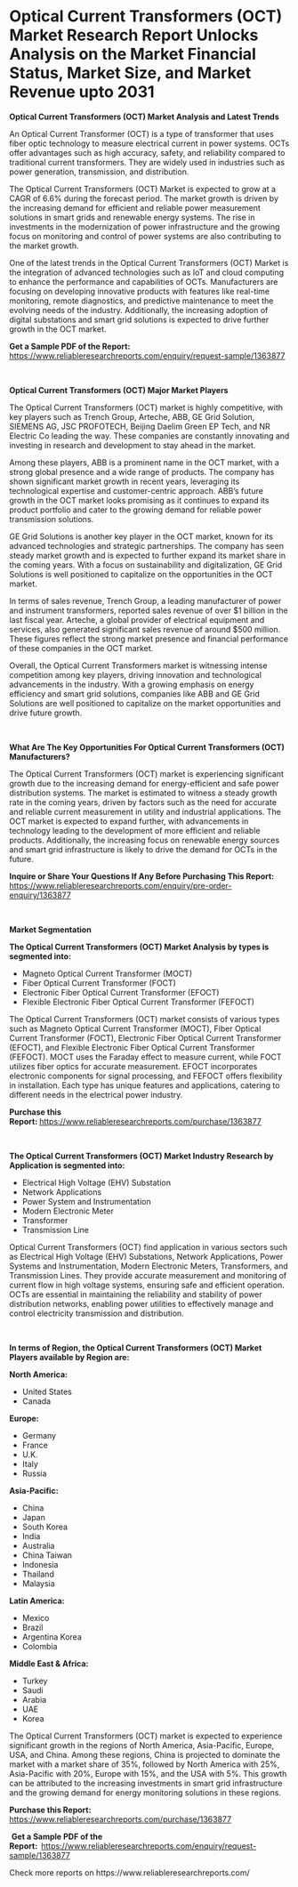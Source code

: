 <p><h1>Optical Current Transformers (OCT) Market Research Report Unlocks Analysis on the Market Financial Status, Market Size, and Market Revenue upto 2031</h1></p><p><strong>Optical Current Transformers (OCT) Market Analysis and Latest Trends</strong></p>
<p><p>An Optical Current Transformer (OCT) is a type of transformer that uses fiber optic technology to measure electrical current in power systems. OCTs offer advantages such as high accuracy, safety, and reliability compared to traditional current transformers. They are widely used in industries such as power generation, transmission, and distribution.</p><p>The Optical Current Transformers (OCT) Market is expected to grow at a CAGR of 6.6% during the forecast period. The market growth is driven by the increasing demand for efficient and reliable power measurement solutions in smart grids and renewable energy systems. The rise in investments in the modernization of power infrastructure and the growing focus on monitoring and control of power systems are also contributing to the market growth.</p><p>One of the latest trends in the Optical Current Transformers (OCT) Market is the integration of advanced technologies such as IoT and cloud computing to enhance the performance and capabilities of OCTs. Manufacturers are focusing on developing innovative products with features like real-time monitoring, remote diagnostics, and predictive maintenance to meet the evolving needs of the industry. Additionally, the increasing adoption of digital substations and smart grid solutions is expected to drive further growth in the OCT market.</p></p>
<p><strong>Get a Sample PDF of the Report:&nbsp;</strong> <a href="https://www.reliableresearchreports.com/enquiry/request-sample/1363877">https://www.reliableresearchreports.com/enquiry/request-sample/1363877</a></p>
<p>&nbsp;</p>
<p><strong>Optical Current Transformers (OCT) Major Market Players</strong></p>
<p><p>The Optical Current Transformers (OCT) market is highly competitive, with key players such as Trench Group, Arteche, ABB, GE Grid Solution, SIEMENS AG, JSC PROFOTECH, Beijing Daelim Green EP Tech, and NR Electric Co leading the way. These companies are constantly innovating and investing in research and development to stay ahead in the market.</p><p>Among these players, ABB is a prominent name in the OCT market, with a strong global presence and a wide range of products. The company has shown significant market growth in recent years, leveraging its technological expertise and customer-centric approach. ABB’s future growth in the OCT market looks promising as it continues to expand its product portfolio and cater to the growing demand for reliable power transmission solutions.</p><p>GE Grid Solutions is another key player in the OCT market, known for its advanced technologies and strategic partnerships. The company has seen steady market growth and is expected to further expand its market share in the coming years. With a focus on sustainability and digitalization, GE Grid Solutions is well positioned to capitalize on the opportunities in the OCT market.</p><p>In terms of sales revenue, Trench Group, a leading manufacturer of power and instrument transformers, reported sales revenue of over $1 billion in the last fiscal year. Arteche, a global provider of electrical equipment and services, also generated significant sales revenue of around $500 million. These figures reflect the strong market presence and financial performance of these companies in the OCT market.</p><p>Overall, the Optical Current Transformers market is witnessing intense competition among key players, driving innovation and technological advancements in the industry. With a growing emphasis on energy efficiency and smart grid solutions, companies like ABB and GE Grid Solutions are well positioned to capitalize on the market opportunities and drive future growth.</p></p>
<p>&nbsp;</p>
<p><strong>What Are The Key Opportunities For Optical Current Transformers (OCT) Manufacturers?</strong></p>
<p><p>The Optical Current Transformers (OCT) market is experiencing significant growth due to the increasing demand for energy-efficient and safe power distribution systems. The market is estimated to witness a steady growth rate in the coming years, driven by factors such as the need for accurate and reliable current measurement in utility and industrial applications. The OCT market is expected to expand further, with advancements in technology leading to the development of more efficient and reliable products. Additionally, the increasing focus on renewable energy sources and smart grid infrastructure is likely to drive the demand for OCTs in the future.</p></p>
<p><strong>Inquire or Share Your Questions If Any Before Purchasing This Report:</strong> <a href="https://www.reliableresearchreports.com/enquiry/pre-order-enquiry/1363877">https://www.reliableresearchreports.com/enquiry/pre-order-enquiry/1363877</a></p>
<p>&nbsp;</p>
<p><strong>Market Segmentation</strong></p>
<p><strong>The Optical Current Transformers (OCT) Market Analysis by types is segmented into:</strong></p>
<p><ul><li>Magneto Optical Current Transformer (MOCT)</li><li>Fiber Optical Current Transformer (FOCT)</li><li>Electronic Fiber Optical Current Transformer (EFOCT)</li><li>Flexible Electronic Fiber Optical Current Transformer (FEFOCT)</li></ul></p>
<p><p>The Optical Current Transformers (OCT) market consists of various types such as Magneto Optical Current Transformer (MOCT), Fiber Optical Current Transformer (FOCT), Electronic Fiber Optical Current Transformer (EFOCT), and Flexible Electronic Fiber Optical Current Transformer (FEFOCT). MOCT uses the Faraday effect to measure current, while FOCT utilizes fiber optics for accurate measurement. EFOCT incorporates electronic components for signal processing, and FEFOCT offers flexibility in installation. Each type has unique features and applications, catering to different needs in the electrical power industry.</p></p>
<p><strong>Purchase this Report:&nbsp;</strong><a href="https://www.reliableresearchreports.com/purchase/1363877">https://www.reliableresearchreports.com/purchase/1363877</a></p>
<p>&nbsp;</p>
<p><strong>The Optical Current Transformers (OCT) Market Industry Research by Application is segmented into:</strong></p>
<p><ul><li>Electrical High Voltage (EHV) Substation</li><li>Network Applications</li><li>Power System and Instrumentation</li><li>Modern Electronic Meter</li><li>Transformer</li><li>Transmission Line</li></ul></p>
<p><p>Optical Current Transformers (OCT) find application in various sectors such as Electrical High Voltage (EHV) Substations, Network Applications, Power Systems and Instrumentation, Modern Electronic Meters, Transformers, and Transmission Lines. They provide accurate measurement and monitoring of current flow in high voltage systems, ensuring safe and efficient operation. OCTs are essential in maintaining the reliability and stability of power distribution networks, enabling power utilities to effectively manage and control electricity transmission and distribution.</p></p>
<p>&nbsp;</p>
<p><strong>In terms of Region, the Optical Current Transformers (OCT) Market Players available by Region are:</strong></p>
<p>
    <p> <strong> North America: </strong>
        <ul>
            <li>United States</li>
            <li>Canada</li>
        </ul>
        </p> 
    <p> <strong> Europe: </strong>
        <ul>
            <li>Germany</li>
            <li>France</li>
            <li>U.K.</li>
            <li>Italy</li>
            <li>Russia</li>
        </ul>
        </p> 
    <p> <strong> Asia-Pacific: </strong>
        <ul>
            <li>China</li>
            <li>Japan</li>
            <li>South Korea</li>
            <li>India</li>
            <li>Australia</li>
            <li>China Taiwan</li>
            <li>Indonesia</li>
            <li>Thailand</li>
            <li>Malaysia</li>
        </ul>
        </p> 
    <p> <strong> Latin America: </strong>
        <ul>
            <li>Mexico</li>
            <li>Brazil</li>
            <li>Argentina Korea</li>
            <li>Colombia</li>
        </ul>
        </p> 
    <p> <strong> Middle East & Africa: </strong>
        <ul>
            <li>Turkey</li>
            <li>Saudi</li>
            <li>Arabia</li>
            <li>UAE</li>
            <li>Korea</li>
        </ul>
    </p>
    </p>
<p><p>The Optical Current Transformers (OCT) market is expected to experience significant growth in the regions of North America, Asia-Pacific, Europe, USA, and China. Among these regions, China is projected to dominate the market with a market share of 35%, followed by North America with 25%, Asia-Pacific with 20%, Europe with 15%, and the USA with 5%. This growth can be attributed to the increasing investments in smart grid infrastructure and the growing demand for energy monitoring solutions in these regions.</p></p>
<p><strong>Purchase this Report: </strong><a href="https://www.reliableresearchreports.com/purchase/1363877">https://www.reliableresearchreports.com/purchase/1363877</a></p>
<p>&nbsp;<strong>Get a Sample PDF of the Report:&nbsp;&nbsp;</strong><a href="https://www.reliableresearchreports.com/enquiry/request-sample/1363877">https://www.reliableresearchreports.com/enquiry/request-sample/1363877</a></p>
<p><strong></strong></p>
<p>Check more reports on https://www.reliableresearchreports.com/</p>
